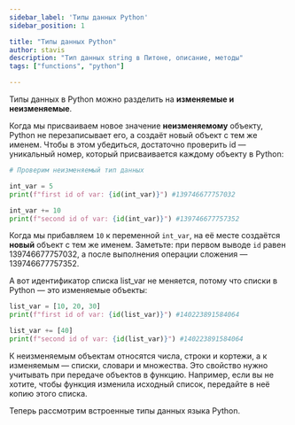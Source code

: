 ```yaml
---
sidebar_label: 'Типы данных Python'
sidebar_position: 1

title: "Типы данных Python"
author: stavis
description: "Тип данных string в Питоне, описание, методы"
tags: ["functions", "python"]

---
```


Типы данных в Python можно разделить на **изменяемые и неизменяемые**.


Когда мы присваиваем новое значение **неизменяемому** объекту, 
Python не перезаписывает его, а создаёт новый объект с тем же именем. 
Чтобы в этом убедиться, достаточно проверить id — уникальный номер, который присваивается каждому объекту в Python:

```python
# Проверим неизменяемый тип данных

int_var = 5
print(f"first id of var: {id(int_var)}") #139746677757032

int_var += 10
print(f"second id of var: {id(int_var)}") #139746677757352
```

Когда мы прибавляем `10` к переменной `int_var`, на её месте создаётся **новый** объект с тем же именем. 
Заметьте: при первом выводе `id` равен 139746677757032, а после выполнения операции сложения — 139746677757352.


А вот идентификатор списка list_var не меняется, потому что списки в Python — это изменяемые объекты:

```python
list_var = [10, 20, 30]
print(f"first id of var: {id(list_var)}") #140223891584064

list_var += [40]
print(f"second id of var: {id(list_var)}") #140223891584064
```

К неизменяемым объектам относятся числа, строки и кортежи, а к изменяемым — списки, словари и множества.
Это свойство нужно учитывать при передаче объектов в функцию.
Например, если вы не хотите, чтобы функция изменила исходный список, передайте в неё копию этого списка.

Теперь рассмотрим встроенные типы данных языка Python.
